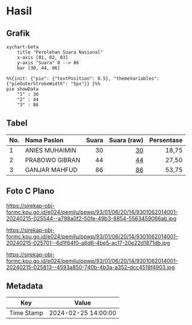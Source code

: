 # Hasil

## Grafik

```mermaid
xychart-beta
    title "Perolehan Suara Nasional"
    x-axis [01, 02, 03]
    y-axis "Suara" 0 --> 86
    bar [30, 44, 86]
```

```mermaid
%%{init: {"pie": {"textPosition": 0.5}, "themeVariables": {"pieOuterStrokeWidth": "5px"}} }%%
pie showData
    "1" : 30
    "2" : 44
    "3" : 86
```

## Tabel

| No. | Nama Paslon    | Suara | Suara (raw) | Persentase |
|:--- |:-------------- | -----:| -----------:| ----------:|
| 1   | ANIES MUHAIMIN | 30    | [30][p-1]   | 18,75      |
| 2   | PRABOWO GIBRAN | 44    | [44][p-2]   | 27,50      |
| 3   | GANJAR MAHFUD  | 86    | [86][p-3]   | 53,75      |


[p-1]: https://github.com/gigit-pemilu/pemilu-2024/blob/main/pilpres/hitung-suara/sub/93-papua-selatan/sub/01-merauke/sub/06-tanah-miring/sub/2014-kamangi/sub/001-tps/sub/paslon-1.txt
[p-2]: https://github.com/gigit-pemilu/pemilu-2024/blob/main/pilpres/hitung-suara/sub/93-papua-selatan/sub/01-merauke/sub/06-tanah-miring/sub/2014-kamangi/sub/001-tps/sub/paslon-2.txt
[p-3]: https://github.com/gigit-pemilu/pemilu-2024/blob/main/pilpres/hitung-suara/sub/93-papua-selatan/sub/01-merauke/sub/06-tanah-miring/sub/2014-kamangi/sub/001-tps/sub/paslon-3.txt

## Foto C Plano

https://sirekap-obj-formc.kpu.go.id/e024/pemilu/ppwp/93/01/06/20/14/9301062014001-20240215-025544--a798a0f2-50fe-49b3-8854-5563459066ab.jpg

https://sirekap-obj-formc.kpu.go.id/e024/pemilu/ppwp/93/01/06/20/14/9301062014001-20240215-025701--6d1f64f0-a6d6-4be5-ac17-20e22d1871db.jpg

https://sirekap-obj-formc.kpu.go.id/e024/pemilu/ppwp/93/01/06/20/14/9301062014001-20240215-025813--4593a850-740b-4b3a-a352-dcc4518f4903.jpg


## Metadata

| Key        | Value               |
| ---------- | ------------------- |
| Time Stamp | 2024-02-25 14:00:00 |




